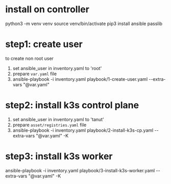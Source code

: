 # install on controller

python3 -m venv venv
source venv/bin/activate
pip3 install ansible passlib

# step1: create user
to create non root user
1. set ansible_user in inventory.yaml to 'root'
1. prepare `var.yaml` file
1. ansible-playbook -i inventory.yaml playbook/1-create-user.yaml --extra-vars "@var.yaml"

# step2: install k3s control plane
1. set ansible_user in inventory.yaml to 'tanut'
1. prepare `asset/registries.yaml` file
1. ansible-playbook -i inventory.yaml playbook/2-install-k3s-cp.yaml --extra-vars "@var.yaml" -K

# step3: install k3s worker
ansible-playbook -i inventory.yaml playbook/3-install-k3s-worker.yaml --extra-vars "@var.yaml" -K